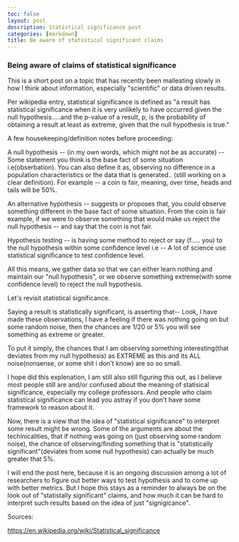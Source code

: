 ```yaml
---
toc: false
layout: post
description: Statistical significance post
categories: [markdown]
title: Be aware of statistical significant claims
---
```


### Being aware of claims of statistical significance

This is a short post on a topic that has recently been malleating slowly in how I think about information, especially "scientific" or data driven results. 

Per wikipedia entry, statistical significance is defined as "a result has statistical significance when it is very unlikely to have occurred given the null hypothesis.....and the p-value of a result, p, is the probability of obtaining a result at least as extreme, given that the null hypothesis is true."

A few housekeeping/definition notes before proceeding: 

A null hypothesis -- (in my own words, which might not be as accurate) -- Some statement you think is the base fact of some situation i.e(obserbation). You can also define it as, observing no difference in a population characteristics or the data that is generated.. (still working on a clear definition). For example -- a coin is fair, meaning, over time, heads and tails will be 50%. 

An alternative hypothesis -- suggests or proposes that, you could observe something different in the base fact of some situation. From the coin is fair example, if we were to observe something that would make us reject the null hypothesis -- and say that the coin is not fair.  

Hypothesis testing -- is having some method to reject or say (f..... you) to the null hypothesis within some confidence level i.e -- A lot of science use statistical significance to test confidence level. 

All this means, we gather data so that we can either learn nothing and maintain our "null hypothesis", or we observe something extreme(with some confidence level) to reject the null hypothesis. 


Let's revisit statistical significance.

Saying a result is statistically significant, is asserting that-- Look, I have made these observations, I have a feeling if there was nothing going on but some random noise, then the chances are 1/20 or 5% you will see something as extreme or greater. 

To put it simply, the chances that I am observing something interesting(that deviates from my null hypothesis) as EXTREME as this and its ALL noise(nonsense, or some shit i don't know) are so so small. 

I hope did this explenation, I am still also still figuring this out, as I believe most people still are and/or confused about the meaning of statisical significance, especially my college professors. And people who claim statistical significance can lead you astray if you don't have some framework to reason about it. 

Now, there is a view that the idea of "statistical significance" to interpret some result might be wrong. Some of the arguments are about the techinicalities, that if nothing was going on (just observing some random noise), the chance of observing/finding something that is "statistically significant"(deviates from some null hypothesis) can actually be much greater that 5%.

I will end the post here, because it is an ongoing discussion among a lot of researchers to figure out better ways to test hypothesis and to come up with better metrics. But I hope this stays as a reminder to always be on the look out of "statistally significant" claims, and how much it can be hard to interpret such results based on the idea of just "signigicance".

Sources: 

https://en.wikipedia.org/wiki/Statistical_significance